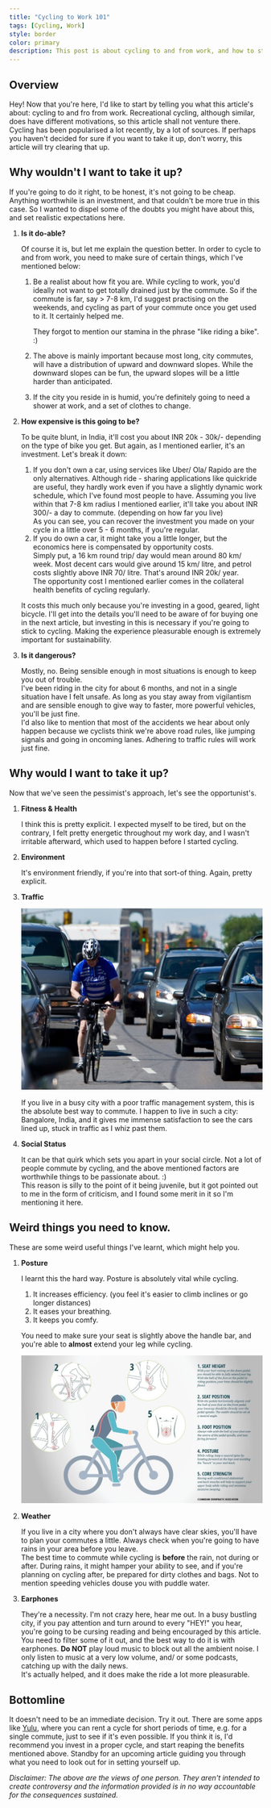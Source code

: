 ```yaml
---
title: "Cycling to Work 101"
tags: [Cycling, Work]
style: border
color: primary
description: This post is about cycling to and from work, and how to start out.
---
```

## Overview

Hey! Now that you're here, I'd like to start by telling you what this article's about: cycling to and fro from work. Recreational cycling, although similar, does have different motivations, so this article shall not venture there.  
Cycling has been popularised a lot recently, by a lot of sources. If perhaps you haven't decided for sure if you want to take it up, don't worry, this article will try clearing that up.  

## Why wouldn't I want to take it up?

If you're going to do it right, to be honest, it's not going to be cheap. Anything worthwhile is an investment, and that couldn't be more true in this case. So I wanted to dispel some of the doubts you might have about this, and set realistic expectations here.

1.  **Is it do-able?**

    Of course it is, but let me explain the question better. In order to cycle to and from work, you need to make sure of certain things, which I've mentioned below:

    1.  Be a realist about how fit you are. While cycling to work, you'd ideally not want to get totally drained just by the commute. So if the commute is far, say > 7-8 km, I'd suggest practising on the weekends, and cycling as part of your commute once you get used to it. It certainly helped me.  

        They forgot to mention our stamina in the phrase "like riding a bike". :)  

    2.  The above is mainly important because most long, city commutes, will have a distribution of upward and downward slopes. While the downward slopes can be fun, the upward slopes will be a little harder than anticipated.
    3.  If the city you reside in is humid, you're definitely going to need a shower at work, and a set of clothes to change.
2.  **How expensive is this going to be?**

    To be quite blunt, in India, it'll cost you about INR 20k - 30k/- depending on the type of bike you get. But again, as I mentioned earlier, it's an investment. Let's break it down:

    1.  If you don't own a car, using services like Uber/ Ola/ Rapido are the only alternatives. Although ride - sharing applications like quickride are useful, they hardly work even if you have a slightly dynamic work schedule, which I've found most people to have. Assuming you live within that 7-8 km radius I mentioned earlier, it'll take you about INR 300/- a day to commute. (depending on how far you live)  
        As you can see, you can recover the investment you made on your cycle in a little over 5 - 6 months, if you're regular.
    2.  If you do own a car, it might take you a little longer, but the economics here is compensated by opportunity costs.  
        Simply put, a 16 km round trip/ day would mean around 80 km/ week. Most decent cars would give around 15 km/ litre, and petrol costs slightly above INR 70/ litre. That's around INR 20k/ year.  
        The opportunity cost I mentioned earlier comes in the collateral health benefits of cycling regularly.  

    It costs this much only because you're investing in a good, geared, light bicycle. I'll get into the details you'll need to be aware of for buying one in the next article, but investing in this is necessary if you're going to stick to cycling. Making the experience pleasurable enough is extremely important for sustainability.

3.  **Is it dangerous?**

    Mostly, no. Being sensible enough in most situations is enough to keep you out of trouble.  
    I've been riding in the city for about 6 months, and not in a single situation have I felt unsafe. As long as you stay away from vigilantism and are sensible enough to give way to faster, more powerful vehicles, you'll be just fine.  
    I'd also like to mention that most of the accidents we hear about only happen because we cyclists think we're above road rules, like jumping signals and going in oncoming lanes. Adhering to traffic rules will work just fine.  

## Why would I want to take it up?

Now that we've seen the pessimist's approach, let's see the opportunist's.

1.  **Fitness & Health**

    I think this is pretty explicit. I expected myself to be tired, but on the contrary, I felt pretty energetic throughout my work day, and I wasn't irritable afterward, which used to happen before I started cycling.

2.  **Environment**

    It's environment friendly, if you're into that sort-of thing. Again, pretty explicit.

3.  **Traffic**

    ![Cycle_Amidst_Traffic](../assets/img/post/cyclingToWork101/cycletraffic.jpg)

    If you live in a busy city with a poor traffic management system, this is the absolute best way to commute. I happen to live in such a city: Bangalore, India, and it gives me immense satisfaction to see the cars lined up, stuck in traffic as I whiz past them.

4.  **Social Status**

    It can be that quirk which sets you apart in your social circle. Not a lot of people commute by cycling, and the above mentioned factors are worthwhile things to be passionate about. :)  
    This reason is silly to the point of it being juvenile, but it got pointed out to me in the form of criticism, and I found some merit in it so I'm mentioning it here.  

## Weird things you need to know.

These are some weird useful things I've learnt, which might help you.

1.  **Posture**

    I learnt this the hard way. Posture is absolutely vital while cycling.

    1.  It increases efficiency. (you feel it's easier to climb inclines or go longer distances)
    2.  It eases your breathing.
    3.  It keeps you comfy.  

    You need to make sure your seat is slightly above the handle bar, and you're able to **almost** extend your leg while cycling.

    ![Cycle_Amidst_Traffic](../assets/img/post/cyclingToWork101/cyclingposture.jpeg)
    
2.  **Weather**

    If you live in a city where you don't always have clear skies, you'll have to plan your commutes a little. Always check when you're going to have rains in your area before you leave.  
    The best time to commute while cycling is **before** the rain, not during or after. During rains, it might hamper your ability to see, and if you're planning on cycling after, be prepared for dirty clothes and bags. Not to mention speeding vehicles douse you with puddle water.

3.  **Earphones**

    They're a necessity. I'm not crazy here, hear me out. In a busy bustling city, if you pay attention and turn around to every "HEY!" you hear, you're going to be cursing reading and being encouraged by this article. You need to filter some of it out, and the best way to do it is with earphones. **Do NOT** play loud music to block out all the ambient noise. I only listen to music at a very low volume, and/ or some podcasts, catching up with the daily news.  
    It's actually helped, and it does make the ride a lot more pleasurable.

## Bottomline
  
It doesn't need to be an immediate decision. Try it out. There are some apps like [Yulu](https://www.yulu.bike/), where you can rent a cycle for short periods of time, e.g. for a single commute, just to see if it's even possible. If you think it is, I'd recommend you invest in a proper cycle, and start reaping the benefits mentioned above. Standby for an upcoming article guiding you through what you need to look out for in setting yourself up.  

_Disclaimer: The above are the views of one person. They aren't intended to create controversy and the information provided is in no way accountable for the consequences sustained._